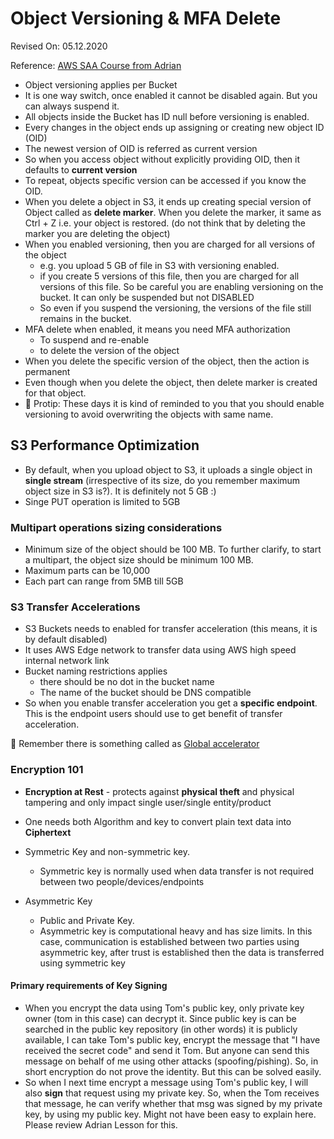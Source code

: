 # Object Versioning & MFA Delete

Revised On: 05.12.2020

Reference: [AWS SAA Course from Adrian](https:://learn.cantrill.io)

* Object versioning applies per Bucket
* It is one way switch, once enabled it cannot be disabled again. But you can always suspend it.
* All objects inside the Bucket has ID null before versioning is enabled.
* Every changes in the object ends up assigning or creating new object ID (OID)
* The newest version of OID is referred as current version
* So when you access object without explicitly providing OID, then it defaults to **current version**
* To repeat, objects specific version can be accessed if you know the OID.
* When you delete a object in S3, it ends up creating special version of Object called as **delete marker**. When you delete the marker, it same as Ctrl + Z i.e. your object is restored. (do not think that by deleting the marker you are deleting the object)
* When you enabled versioning, then you are charged for all versions of the object
  * e.g. you upload 5 GB of file in S3 with versioning enabled.
  * if you create 5 versions of this file, then you are charged for all versions of this file. So be careful you are enabling versioning on the bucket. It can only be suspended but not DISABLED
  * So even if you suspend the versioning, the versions of the file still remains in the bucket.
* MFA delete when enabled, it means you need MFA authorization
  * To suspend and re-enable
  * to delete the version of the object
* When you delete the specific version of the object, then the action is permanent
* Even though when you delete the object, then delete marker is created for that object.
* :dizzy: Protip: These days it is kind of reminded to you that you should enable versioning to avoid overwriting the objects with same name.

## S3 Performance Optimization

* By default, when you upload object to S3, it uploads a single object in **single stream** (irrespective of its size, do you remember maximum object size in S3 is?). It is definitely not 5 GB :)
* Singe PUT operation is limited to 5GB

### Multipart operations sizing considerations

* Minimum size of the object should be 100 MB. To further clarify, to start a multipart, the object size should be minimum 100 MB.
* Maximum parts can be 10,000
* Each part can range from 5MB till 5GB

### S3 Transfer Accelerations

* S3 Buckets needs to enabled for transfer acceleration (this means, it is by default disabled)
* It uses AWS Edge network to transfer data using AWS high speed internal network link
* Bucket naming restrictions applies
  * there should be no dot in the bucket name
  * The name of the bucket should be DNS compatible
* So when you enable transfer acceleration you get a **specific endpoint**. This is the endpoint users should use to get benefit of transfer acceleration.

:magnet: Remember there is something called as [Global accelerator](https://github.com/preetamzare/MyAWSSAA-Notes/blob/master/Global_Content_Delivery_%20and_optimization/25-11-2020-01.md#global-accelerator)

### Encryption 101

* **Encryption at Rest** - protects against **physical theft** and physical tampering and only impact single user/single entity/product
* One needs both Algorithm and key to convert plain text data into **Ciphertext**
* Symmetric Key and non-symmetric key.
  * Symmetric key is normally used when data transfer is not required between two people/devices/endpoints

* Asymmetric Key
  * Public and Private Key. 
  * Asymmetric key is computational heavy and has size limits. In this case, communication is established between two parties using asymmetric key, after trust is established then the data is transferred using symmetric key

#### Primary requirements of Key Signing

* When you encrypt the data using Tom's public key, only private key owner (tom in this case) can decrypt it. Since public key is can be searched in the public key repository (in other words) it is publicly available, I can take Tom's public key, encrypt the message that "I have received the secret code" and send it Tom. But anyone can send this message on behalf of me using other attacks (spoofing/pishing). So, in short encryption do not prove the identity. But this can be solved easily.
* So when I next time encrypt a message using Tom's public key, I will also **sign** that request using my private key. So, when the Tom receives that message, he can verify whether that msg was signed by my private key, by using my public key. Might not have been easy to explain here. Please review Adrian Lesson for this.
